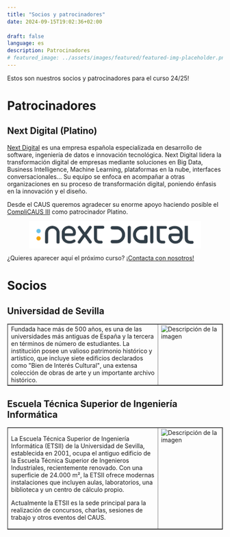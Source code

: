 ```yaml
---
title: "Socios y patrocinadores"
date: 2024-09-15T19:02:36+02:00

draft: false
language: es
description: Patrocinadores
# featured_image: ../assets/images/featured/featured-img-placeholder.png
---
```


<p class="mb-8 font-light text-center text-gray-500 lg:mb-16 dark:text-gray-400 sm:text-xl">
  Estos son nuestros socios y patrocinadores para el curso 24/25!
</p>


# Patrocinadores


## Next Digital (Platino)

  <a href="https://www.nextdigital.es/">Next Digital</a> es una empresa española especializada en desarrollo de software, ingeniería de datos e innovación tecnológica. Next Digital lidera la transformación digital de empresas mediante soluciones en Big Data, Business Intelligence, Machine Learning, plataformas en la nube, interfaces conversacionales... Su equipo se enfoca en acompañar a otras organizaciones en su proceso de transformación digital, poniendo énfasis en la innovación y el diseño.

Desde el CAUS queremos agradecer su enorme apoyo haciendo posible el <a href="/news/2025-01-19-anuncio-complicaus-3">CompliCAUS III</a> como patrocinador Platino.

<a href="https://www.nextdigital.es/">
  <div style="display: flex;">
    <img src="Logo_ND.png" alt="Descripción de la imagen" style="width: 80%; margin: auto;">
  </div>
</a>


¿Quieres aparecer aquí el próximo curso? <a href="/contact">¡Contacta con nosotros!</a>


# Socios


## Universidad de Sevilla

<table width="100%" border="1">
  <tr>
    <td width="70%" style="vertical-align: top;">
      Fundada hace más de 500 años, es una de las universidades más antiguas de España y la tercera en términos de número de estudiantes. La institución posee un valioso patrimonio histórico y artístico, que incluye siete edificios declarados como "Bien de Interés Cultural", una extensa colección de obras de arte y un importante archivo histórico.
    </td>
    <td width="30%" style="vertical-align: top;">
      <img src="Logo_US.png" alt="Descripción de la imagen" style="width: 100%; max-width: 200px; height: auto; margin: 0;">
    </td>
  </tr>
</table>



## Escuela Técnica Superior de Ingeniería Informática

<table width="100%" border="1">
  <tr>
    <td width="70%" style="vertical-align: top;">
      <p>La Escuela Técnica Superior de Ingeniería Informática (ETSII) de la Universidad de Sevilla, establecida en 2001, ocupa el antiguo edificio de la Escuela Técnica Superior de Ingenieros Industriales, recientemente renovado. Con una superficie de 24.000 m², la ETSII ofrece modernas instalaciones que incluyen aulas, laboratorios, una biblioteca y un centro de cálculo propio.</p>
      <p>Actualmente la ETSII es la sede principal para la realización de concursos, charlas, sesiones de trabajo y otros eventos del CAUS.</p>
    </td>
    <td width="30%" style="vertical-align: top;">
      <img src="logo-ETSII-Color.png" alt="Descripción de la imagen" style="width: 100%; max-width: 200px; height: auto;">
    </td>
  </tr>
</table>

